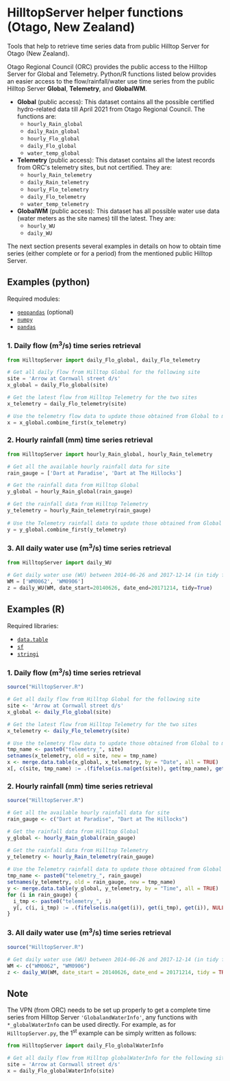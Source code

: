 # HilltopServer helper functions (Otago, New Zealand)

Tools that help to retrieve time series data from public Hilltop Server for Otago (New Zealand).

Otago Regional Council (ORC) provides the public access to the Hilltop Server for Global and Telemetry. Python/R functions listed below provides an easier access to the flow/rainfall/water use time series from the public Hilltop Server **Global**, **Telemetry**, and **GlobalWM**.

* **Global** (public access): This dataset contains all the possible certified hydro-related data till April 2021 from Otago Regional Council. The functions are:
    * `hourly_Rain_global`
    * `daily_Rain_global`
    * `hourly_Flo_global`
    * `daily_Flo_global`
    * `water_temp_global`
* **Telemetry** (public access): This dataset contains all the latest records from ORC's telemetry sites, but not certified. They are:
    * `hourly_Rain_telemetry`
    * `daily_Rain_telemetry`
    * `hourly_Flo_telemetry`
    * `daily_Flo_telemetry`
    * `water_temp_telemetry`
* **GlobalWM** (public access): This dataset has all possible water use data (water meters as the site names) till the latest. They are:
    * `hourly_WU`
    * `daily_WU`

The next section presents several examples in details on how to obtain time series (either complete or for a period) from the mentioned public Hilltop Server.

## Examples (python)

Required modules:

* [`geopandas`](https://geopandas.org/en/stable) (optional)
* [`numpy`](https://numpy.org)
* [`pandas`](https://pandas.pydata.org)

### 1. Daily flow (m<sup>3</sup>/s) time series retrieval

```py
from HilltopServer import daily_Flo_global, daily_Flo_telemetry

# Get all daily flow from Hilltop Global for the following site
site = 'Arrow at Cornwall street d/s'
x_global = daily_Flo_global(site)

# Get the latest flow from Hilltop Telemetry for the two sites
x_telemetry = daily_Flo_telemetry(site)

# Use the telemetry flow data to update those obtained from Global to make a complete dataset
x = x_global.combine_first(x_telemetry)
```

### 2. Hourly rainfall (mm) time series retrieval

```py
from HilltopServer import hourly_Rain_global, hourly_Rain_telemetry

# Get all the available hourly rainfall data for site
rain_gauge = ['Dart at Paradise', 'Dart at The Hillocks']

# Get the rainfall data from Hilltop Global
y_global = hourly_Rain_global(rain_gauge)

# Get the rainfall data from Hilltop Telemetry
y_telemetry = hourly_Rain_telemetry(rain_gauge)
 
# Use the Telemetry rainfall data to update those obtained from Global to make a complete dataset
y = y_global.combine_first(y_telemetry)
```

### 3. All daily water use (m<sup>3</sup>/s) time series retrieval

```py
from HilltopServer import daily_WU

# Get daily water use (WU) between 2014-06-26 and 2017-12-14 (in tidy format)
WM = ['WM0062', 'WM0906']
z = daily_WU(WM, date_start=20140626, date_end=20171214, tidy=True)
```

## Examples (R)

Required libraries:

* [`data.table`](https://cran.r-project.org/web/packages/data.table)
* [`sf`](https://cran.r-project.org/web/packages/sf)
* [`stringi`](https://cran.r-project.org/web/packages/stringi)

### 1. Daily flow (m<sup>3</sup>/s) time series retrieval

```r
source("HilltopServer.R")

# Get all daily flow from Hilltop Global for the following site
site <- 'Arrow at Cornwall street d/s'
x_global <- daily_Flo_global(site)

# Get the latest flow from Hilltop Telemetry for the two sites
x_telemetry <- daily_Flo_telemetry(site)

# Use the telemetry flow data to update those obtained from Global to make a complete dataset
tmp_name <- paste0("telemetry_", site)
setnames(x_telemetry, old = site, new = tmp_name)
x <- merge.data.table(x_global, x_telemetry, by = "Date", all = TRUE)
x[, c(site, tmp_name) := .(fifelse(is.na(get(site)), get(tmp_name), get(site)), NULL)]
```

### 2. Hourly rainfall (mm) time series retrieval

```r
source("HilltopServer.R")

# Get all the available hourly rainfall data for site
rain_gauge <- c("Dart at Paradise", "Dart at The Hillocks")

# Get the rainfall data from Hilltop Global
y_global <- hourly_Rain_global(rain_gauge)

# Get the rainfall data from Hilltop Telemetry
y_telemetry <- hourly_Rain_telemetry(rain_gauge)
 
# Use the Telemetry rainfall data to update those obtained from Global to make a complete dataset
tmp_name <- paste0("telemetry_", rain_gauge)
setnames(y_telemetry, old = rain_gauge, new = tmp_name)
y <- merge.data.table(y_global, y_telemetry, by = "Time", all = TRUE)
for (i in rain_gauge) {
  i_tmp <- paste0("telemetry_", i)
  y[, c(i, i_tmp) := .(fifelse(is.na(get(i)), get(i_tmp), get(i)), NULL)]
}
```

### 3. All daily water use (m<sup>3</sup>/s) time series retrieval

```r
source("HilltopServer.R")

# Get daily water use (WU) between 2014-06-26 and 2017-12-14 (in tidy format)
WM <- c("WM0062", "WM0906")
z <- daily_WU(WM, date_start = 20140626, date_end = 20171214, tidy = TRUE)
```

## Note

The VPN (from ORC) needs to be set up properly to get a complete time series from Hilltop Server `'GlobalandWaterInfo'`, any functions with `*_globalWaterInfo` can be used directly. For example, as for `HilltopServer.py`, the 1<sup>st</sup> example can be simply written as follows:

```py
from HilltopServer import daily_Flo_globalWaterInfo

# Get all daily flow from Hilltop globalWaterInfo for the following site
site = 'Arrow at Cornwall street d/s'
x = daily_Flo_globalWaterInfo(site)
```
